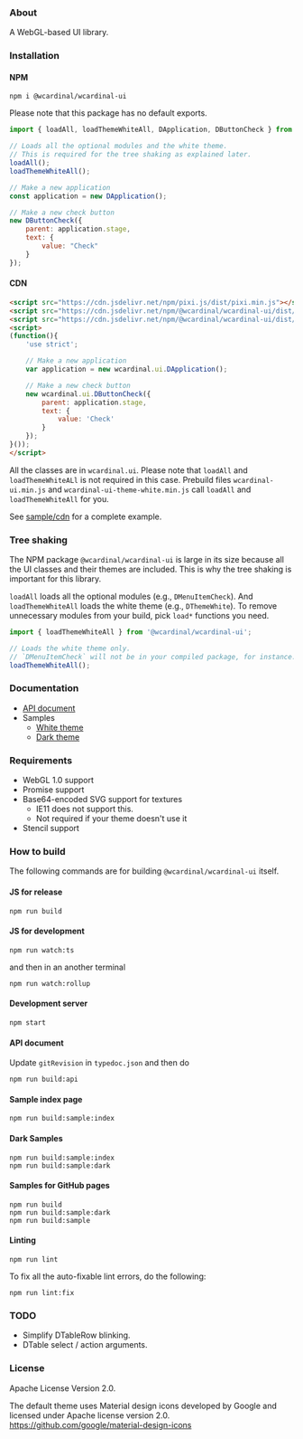 ### About

A WebGL-based UI library.

### Installation

#### NPM

```
npm i @wcardinal/wcardinal-ui
```

Please note that this package has no default exports.

```javascript
import { loadAll, loadThemeWhiteAll, DApplication, DButtonCheck } from "@wcardinal/wcardinal-ui";

// Loads all the optional modules and the white theme.
// This is required for the tree shaking as explained later.
loadAll();
loadThemeWhiteAll();

// Make a new application
const application = new DApplication();

// Make a new check button
new DButtonCheck({
	parent: application.stage,
	text: {
		value: "Check"
	}
});
```

#### CDN

```html
<script src="https://cdn.jsdelivr.net/npm/pixi.js/dist/pixi.min.js"></script>
<script src="https://cdn.jsdelivr.net/npm/@wcardinal/wcardinal-ui/dist/wcardinal-ui.min.js"></script>
<script src="https://cdn.jsdelivr.net/npm/@wcardinal/wcardinal-ui/dist/wcardinal-ui-theme-white.min.js"></script>
<script>
(function(){
	'use strict';

	// Make a new application
	var application = new wcardinal.ui.DApplication();

	// Make a new check button
	new wcardinal.ui.DButtonCheck({
		parent: application.stage,
		text: {
			value: 'Check'
		}
	});
}());
</script>
```

All the classes are in `wcardinal.ui`.
Please note that `loadAll` and `loadThemeWhiteALl` is not required in this case.
Prebuild files `wcardinal-ui.min.js` and `wcardinal-ui-theme-white.min.js` call `loadAll` and `loadThemeWhiteAll` for you.

See [sample/cdn](https://winter-cardinal.github.io/winter-cardinal-ui/sample/white/other/cdn.html) for a complete example.

### Tree shaking

The NPM package `@wcardinal/wcardinal-ui` is large in its size
because all the UI classes and their themes are included.
This is why the tree shaking is important for this library.

`loadAll` loads all the optional modules (e.g., `DMenuItemCheck`).
And `loadThemeWhiteAll` loads the white theme (e.g., `DThemeWhite`).
To remove unnecessary modules from your build, pick `load*` functions you need.

```javascript
import { loadThemeWhiteAll } from '@wcardinal/wcardinal-ui';

// Loads the white theme only.
// `DMenuItemCheck` will not be in your compiled package, for instance.
loadThemeWhiteAll();
```

### Documentation

* [API document](https://winter-cardinal.github.io/winter-cardinal-ui/api/)
* Samples
	* [White theme](https://winter-cardinal.github.io/winter-cardinal-ui/sample/white/)
	* [Dark theme](https://winter-cardinal.github.io/winter-cardinal-ui/sample/dark/)

### Requirements

* WebGL 1.0 support
* Promise support
* Base64-encoded SVG support for textures
	* IE11 does not support this.
	* Not required if your theme doesn't use it
* Stencil support

### How to build

The following commands are for building `@wcardinal/wcardinal-ui` itself.

#### JS for release

```shell
npm run build
```

#### JS for development

```shell
npm run watch:ts
```

and then in an another terminal

```shell
npm run watch:rollup
```

#### Development server

```shell
npm start
```

#### API document

Update `gitRevision` in `typedoc.json` and then do

```shell
npm run build:api
```

#### Sample index page

```shell
npm run build:sample:index
```

#### Dark Samples

```shell
npm run build:sample:index
npm run build:sample:dark
```

#### Samples for GitHub pages

```shell
npm run build
npm run build:sample:dark
npm run build:sample
```

#### Linting

```shell
npm run lint
```

To fix all the auto-fixable lint errors, do the following:

```shell
npm run lint:fix
```

### TODO

* Simplify DTableRow blinking.
* DTable select / action arguments.

### License

Apache License Version 2.0.

The default theme uses Material design icons developed by Google and licensed under Apache license version 2.0.\
https://github.com/google/material-design-icons

